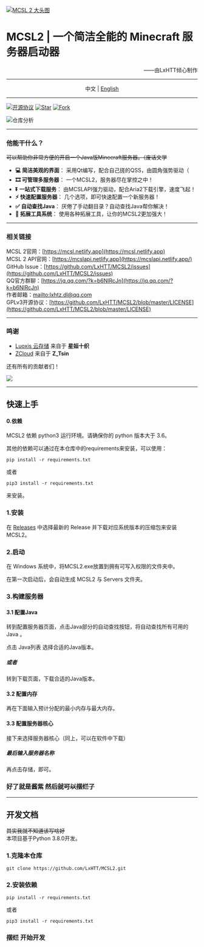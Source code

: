 [![MCSL 2 大头图](https://s3.bmp.ovh/imgs/2023/03/21/5afb21934bd980ab.png)](https://mcsl.netlify.app)
# MCSL2   |   一个简洁全能的 Minecraft 服务器启动器

<div style="text-align: right;">
——由LxHTT倾心制作
</div>

___

<div style="text-align: center;">
中文  |  <a href="https://github.com/LxHTT/MCSL2/blob/master/README_EN.md" target="_blank">English</a>
</div>

___
[![](https://img.shields.io/github/license/LxHTT/MCSL2 "开源协议")](https://github.com/LxHTT/MCSL2/blob/master/LICENSE)
[![](https://img.shields.io/github/stars/LxHTT/MCSL2 "Star")](https://github.com/LxHTT/MCSL2/stargazers)
[![](https://img.shields.io/github/forks/LxHTT/MCSL2 "Fork")](https://github.com/LxHTT/MCSL2/forks)

![](https://repobeats.axiom.co/api/embed/869c25f269efec38ff69088fca0dc7aba2de63bf.svg "仓库分析")
___
### 他能干什么？  
~~可以帮助你非常方便的开启一个Java版Minecraft服务器。（废话文学~~

 - **💻 简洁美观的界面**： 采用Qt编写，配合自己搓的QSS，由圆角强势驱动（
 - **🎞️ 可管理多服务器**： 一个MCSL2，服务器尽在掌控之中！
 - **⏬ 一站式下载服务**： 由MCSLAPI强力驱动，配合Aria2下载引擎，速度飞起！
 - **⚡ 快速配置服务器**： 几个选项，即可快速配置一个新服务器！
 - **✅ 自动查找Java**： 厌倦了手动翻目录？自动查找Java帮你解决！
 - **🔧 拓展工具系统**： 使用各种拓展工具，让你的MCSL2更加强大！
___
### 相关链接
MCSL 2官网：[https://mcsl.netlify.app](https://mcsl.netlify.app)  
MCSL 2 API官网：[https://mcslapi.netlify.app](https://mcslapi.netlify.app/)  
GitHub Issue：[https://github.com/LxHTT/MCSL2/issues](https://github.com/LxHTT/MCSL2/issues)  
QQ官方群聊：[https://jq.qq.com/?k=b6NlRcJn](https://jq.qq.com/?k=b6NlRcJn)  
作者邮箱：[mailto:lxhtz.dl@qq.com](mailto:lxhtz.dl@qq.com)  
GPLv3开源协议：[https://github.com/LxHTT/MCSL2/blob/master/LICENSE](https://github.com/LxHTT/MCSL2/blob/master/LICENSE)
___
### 鸣谢

- [Luoxis 云存储](https://www.df100.ltd) 来自于 **星姮十织**
- [ZCloud](https://ztsin.cn/) 来自于 **Z_Tsin**

还有所有的贡献者们！  

<a href="https://github.com/LxHTT/MCSL2/graphs/contributors"><img src="https://contrib.rocks/image?repo=LxHTT/MCSL2&anon=1&max=100000000"></a>
___

## 快速上手

#### 0.依赖

MCSL2 依赖 python3 运行环境。请确保你的 python 版本大于 3.6。

其他的依赖可以通过在本仓库中的requirements来安装，可以使用：
```commandline
pip install -r requirements.txt
```
或者
```commandline
pip3 install -r requirements.txt
```
来安装。

### 1.安装

在 [Releases](https://github.com/LxHTT/MCSL2/releases) 中选择最新的 Release 并下载对应系统版本的压缩包来安装MCSL2。

### 2.启动

在 Windows 系统中，将MCSL2.exe放置到拥有可写入权限的文件夹中。

在第一次启动后，会自动生成 MCSL2 与 Servers 文件夹。

### 3.构建服务器

#### 3.1 配置Java

转到配置服务器页面，点击Java部分的自动查找按钮，将自动查找所有可用的 Java 。

点击 Java列表 选择合适的Java版本。

##### 或者

转到下载页面，下载合适的Java版本。

#### 3.2 配置内存

再在下面输入预计分配的最小内存与最大内存。

#### 3.3 配置服务器核心

接下来选择服务器核心（同上，可以在软件中下载）

##### 最后输入服务器名称

再点击存储，即可。

### 好了就是酱紫 ~~然后就可以摆烂了~~

---

## 开发文档 
~~其实我就不知道该写啥好~~  
本项目基于Python 3.8.0开发。
### 1.克隆本仓库
```commandline
git clone https://github.com/LxHTT/MCSL2.git
```
### 2.安装依赖
```commandline
pip install -r requirements.txt
```
或者  
```commandline
pip3 install -r requirements.txt
```
### ~~摆烂~~ **开始开发**